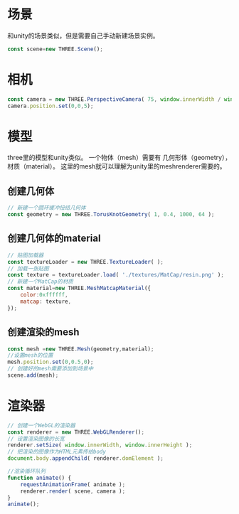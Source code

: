 ﻿# 场景
和unity的场景类似，但是需要自己手动新建场景实例。
```js
const scene=new THREE.Scene();
```
# 相机
```js
const camera = new THREE.PerspectiveCamera( 75, window.innerWidth / window.innerHeight, 0.1, 1000 );
camera.position.set(0,0,5);
```
# 模型
three里的模型和unity类似。
一个物体（mesh）需要有 几何形体（geometry），材质（material）。
这里的mesh就可以理解为unity里的meshrenderer需要的。
## 创建几何体
```js
// 新建一个圆环缓冲扭结几何体
const geometry = new THREE.TorusKnotGeometry( 1, 0.4, 1000, 64 );

```
## 创建几何体的material
```js
// 贴图加载器
const textureLoader = new THREE.TextureLoader( );
// 加载一张贴图
const texture = textureLoader.load( './textures/MatCap/resin.png' );
// 新建一个MatCap的材质
const material=new THREE.MeshMatcapMaterial({
	color:0xffffff,
	matcap: texture,
});
```
## 创建渲染的mesh
```js
const mesh =new THREE.Mesh(geometry,material);
//设置mesh的位置
mesh.position.set(0,0.5,0);
// 创建好的mesh需要添加到场景中
scene.add(mesh);
```
# 渲染器
```js
// 创建一个WebGL的渲染器
const renderer = new THREE.WebGLRenderer();
// 设置渲染图像的长宽
renderer.setSize( window.innerWidth, window.innerHeight );
// 把渲染的图像作为HTML元素传给body
document.body.appendChild( renderer.domElement );

//渲染循环队列
function animate() {
	requestAnimationFrame( animate );
	renderer.render( scene, camera );
}
animate();
```
